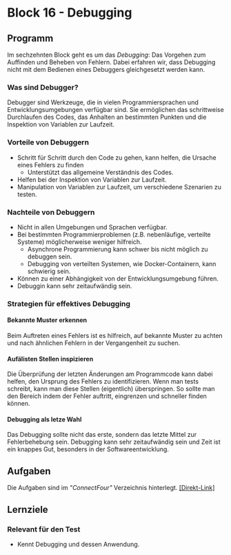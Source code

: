 # Block 16 - Debugging

## Programm

Im sechzehnten Block geht es um das _Debugging_: Das Vorgehen zum Auffinden und Beheben von Fehlern. Dabei erfahren wir, dass Debugging nicht mit dem Bedienen eines Debuggers gleichgesetzt werden kann.

### Was sind Debugger?

Debugger sind Werkzeuge, die in vielen Programmiersprachen und Entwicklungsumgebungen verfügbar sind. Sie ermöglichen das schrittweise Durchlaufen des Codes, das Anhalten an bestimmten Punkten und die Inspektion von Variablen zur Laufzeit.

### Vorteile von Debuggern

- Schritt für Schritt durch den Code zu gehen, kann helfen, die Ursache eines Fehlers zu finden
  - Unterstützt das allgemeine Verständnis des Codes.
- Helfen bei der Inspektion von Variablen zur Laufzeit.
- Manipulation von Variablen zur Laufzeit, um verschiedene Szenarien zu testen.

### Nachteile von Debuggern

- Nicht in allen Umgebungen und Sprachen verfügbar.
- Bei bestimmten Programmierproblemen (z.B. nebenläufige, verteilte Systeme) möglicherweise weniger hilfreich.
  - Asynchrone Programmierung kann schwer bis nicht möglich zu debuggen sein.
  - Debugging von verteilten Systemen, wie Docker-Containern, kann schwierig sein.
- Können zu einer Abhängigkeit von der Entwicklungsumgebung führen.
- Debuggin kann sehr zeitaufwändig sein.

### Strategien für effektives Debugging

#### Bekannte Muster erkennen

Beim Auftreten eines Fehlers ist es hilfreich, auf bekannte Muster zu achten und nach ähnlichen Fehlern in der Vergangenheit zu suchen.

#### Aufälisten Stellen inspizieren

Die Überprüfung der letzten Änderungen am Programmcode kann dabei helfen, den Ursprung des Fehlers zu identifizieren. Wenn man tests schreibt, kann man diese Stellen (eigentlich) überspringen. So sollte man den Bereich indem der Fehler auftritt, eingrenzen und schneller finden können.

#### Debugging als letze Wahl

Das Debugging sollte nicht das erste, sondern das letzte Mittel zur Fehlerbehebung sein. Debugging kann sehr zeitaufwändig sein und Zeit ist ein knappes Gut, besonders in der Softwareentwicklung.

## Aufgaben

Die Aufgaben sind im _"ConnectFour"_ Verzeichnis hinterlegt. [[Direkt-Link]](../Tasks/ConnectFour/Aufgaben.md)

## Lernziele

### Relevant für den Test

- Kennt Debugging und dessen Anwendung.
